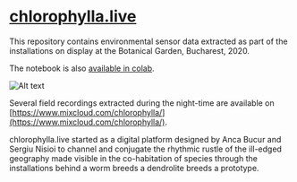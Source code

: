# [chlorophylla.live](https://www.chlorophylla.live/x/hello-world/)

This repository contains environmental sensor data extracted as part of the installations on display at the Botanical Garden, Bucharest, 2020. 

The notebook is also [available in colab](https://colab.research.google.com/drive/1qIKeslN24RBLOnzep0XUFGZXWWQXa5n6?usp=sharing).

![Alt text]("https://raw.githubusercontent.com/chlorophylla-live/botanical-sensor-data/58f625b2c3def797478e36a43e5c45abf4a589ca/Atmospheric%20pressure.svg?sanitize=true")


Several field recordings extracted during the night-time are available on [https://www.mixcloud.com/chlorophylla/](https://www.mixcloud.com/chlorophylla/).


chlorophylla.live started as a digital platform designed by Anca Bucur and Sergiu Nisioi to channel and conjugate the rhythmic rustle of the ill-edged geography made visible in the co-habitation of species through the installations behind a worm breeds a dendrolite breeds a prototype.


